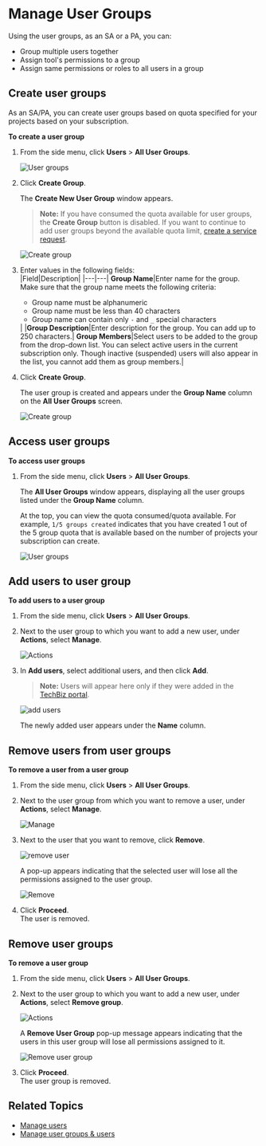 # Manage User Groups

Using the user groups, as an SA or a PA, you can:
- Group multiple users together
- Assign tool's permissions to a group
- Assign same permissions or roles to all users in a group



## Create user groups

As an SA/PA, you can create user groups based on quota specified for your projects based on your subscription.  

**To create a user group**

1. From the side menu, click **Users** > **All User Groups**. 

   ![User groups](./images/user-groups-view.png)

1. Click **Create Group**.  

   The **Create New User Group** window appears.  

   >**Note:** If you have consumed the quota available for user groups, the **Create Group** button is disabled. If you want to continue to add user groups beyond the available quota limit, [create a service request](https://docs.developer.tech.gov.sg/docs/ship-hats-support/raise-service-request).

   ![Create group](./images/user-groups-create.png)

1. Enter values in the following fields:     
   |Field|Description|
   |---|---|
   **Group Name**|Enter name for the group. Make sure that the group name meets the following criteria: <ul><li>Group name must be alphanumeric</li><li>Group name must be less than 40 characters</li><li>Group name can contain only `-` and `_` special characters</li></ul>|
   |**Group Description**|Enter description for the group. You can add up to 250 characters.|
   **Group Members**|Select users to be added to the group from the drop-down list. You can select active users in the current subscription only. Though inactive (suspended) users will also appear in the list, you cannot add them as group members.|

1. Click **Create Group**.  

   The user group is created and appears under the **Group Name** column on the **All User Groups** screen. 

   ![Create group](./images/all-user-groups.png)

## Access user groups

**To access user groups**

1. From the side menu, click **Users** > **All User Groups**.  

   The **All User Groups** window appears, displaying all the user groups listed under the **Group Name** column.  
   
   At the top, you can view the quota consumed/quota available. For example, `1/5 groups created` indicates that you have created 1 out of the 5 group quota that is available based on the number of projects your subscription can create.

   ![User groups](./images/all-user-groups.png)

## Add users to user group

**To add users to a user group**

1. From the side menu, click **Users** > **All User Groups**.
1. Next to the user group to which you want to add a new user, under **Actions**, select **Manage**.   

   ![Actions](./images/user-group-actions.png)

1. In **Add users**, select additional users, and then click **Add**.  

   >**Note:** Users will appear here only if they were added in the [TechBiz portal](https://portal.techbiz.suite.gov.sg/).

   ![add users](./images/user-groups-add-users.png)

   The newly added user appears under the **Name** column.

## Remove users from user groups

**To remove a user from a user group**

1. From the side menu, click **Users** > **All User Groups**.
1. Next to the user group from which you want to remove a user, under **Actions**, select **Manage**.

   ![Manage](./images/user-group-actions.png)

1. Next to the user that you want to remove, click **Remove**.  

   ![remove user](./images/user-group-users.png)

   A pop-up appears indicating that the selected user will lose all the permissions assigned to the user group.  

   ![Remove](./images/user-group-user-remove.png)

1. Click **Proceed**.  
   The user is removed.


## Remove user groups

**To remove a user group**

1. From the side menu, click **Users** > **All User Groups**.
1. Next to the user group to which you want to add a new user, under **Actions**, select **Remove group**.  

   ![Actions](./images/user-group-actions.png)

   A **Remove User Group** pop-up message appears indicating that the users in this user group will lose all permissions assigned to it.  

   ![Remove user group](./images/user-group-remove.png)

1. Click **Proceed**.  
   The user group is removed. 

## Related Topics
- [Manage users](manage-users)
- [Manage user groups & users](manage-user-groups-and-users)